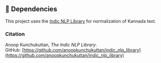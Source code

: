 ## 🧾 Dependencies

This project uses the [Indic NLP Library](https://github.com/anoopkunchukuttan/indic_nlp_library) for normalization of Kannada text.

### Citation


Anoop Kunchukuttan, *The Indic NLP Library*.  
GitHub: [https://github.com/anoopkunchukuttan/indic_nlp_library](https://github.com/anoopkunchukuttan/indic_nlp_library)
